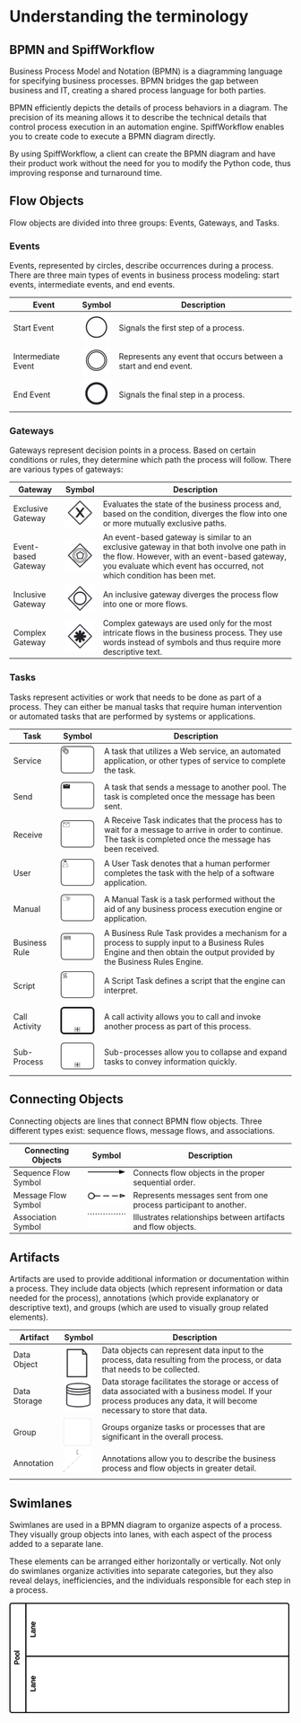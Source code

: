 # Understanding the terminology

## BPMN and SpiffWorkflow

Business Process Model and Notation (BPMN) is a diagramming language for specifying business processes.
BPMN bridges the gap between business and IT, creating a shared process language for both parties.

BPMN efficiently depicts the details of process behaviors in a diagram.
The precision of its meaning allows it to describe the technical details that control process execution in an automation engine.
SpiffWorkflow enables you to create code to execute a BPMN diagram directly.

By using SpiffWorkflow, a client can create the BPMN diagram and have their product work without the need for you to modify the Python code, thus improving response and turnaround time.

## Flow Objects

Flow objects are divided into three groups: Events, Gateways, and Tasks.

### Events

Events, represented by circles, describe occurrences during a process.
There are three main types of events in business process modeling: start events, intermediate events, and end events.

| **Event** | **Symbol**| **Description** |
|-----------|-----------|-----------------|
| Start Event  |![Untitled](images/Start.png)     | Signals the first step of a process.                                                                                |
| Intermediate Event | ![Untitled](images/Intermediate.png)          | Represents any event that occurs between a start and end event.                                                                                                |
| End Event   | ![Untitled](images/End.png)       | Signals the final step in a process.                                 |

### Gateways

Gateways represent decision points in a process.
Based on certain conditions or rules, they determine which path the process will follow.
There are various types of gateways:

| **Gateway**   | **Symbol**| **Description** |
|---------------|-----------|-----------------|
| Exclusive Gateway       |![Untitled](images/Exclusive.png)     | Evaluates the state of the business process and, based on the condition, diverges the flow into one or more mutually exclusive paths.                                                                                    |
| Event-based Gateway          | ![Untitled](images/Eventbased.png)          | An event-based gateway is similar to an exclusive gateway in that both involve one path in the flow. However, with an event-based gateway, you evaluate which event has occurred, not which condition has been met.                                                                                                 |
| Inclusive Gateway        | ![Untitled](images/Inclusive.png)        | An inclusive gateway diverges the process flow into one or more flows.                                                                          |
| Complex Gateway | ![Untitled](images/Complex.png) | Complex gateways are used only for the most intricate flows in the business process. They use words instead of symbols and thus require more descriptive text. |

### Tasks

Tasks represent activities or work that needs to be done as part of a process.
They can either be manual tasks that require human intervention or automated tasks that are performed by systems or applications.

| **Task**   | **Symbol**                                                | **Description**                                                                                                                                                                                    |
|---------------|------------------------------------------------------------------------------------------------|----------------------------------------------------------------------------------------------------------------------------------------------------------------------------------------------------|
| Service       | ![Untitled](images/Service_task.png)       | A task that utilizes a Web service, an automated application, or other types of service to complete the task.                                                                                          |
| Send          |![Untitled](images/Send.png)         | A task that sends a message to another pool. The task is completed once the message has been sent.                                                                                                   |
| Receive       | ![Untitled](images/Receive.png)     | A Receive Task indicates that the process has to wait for a message to arrive in order to continue. The task is completed once the message has been received.                                        |
| User          |  ![Untitled](images/User.png)       | A User Task denotes that a human performer completes the task with the help of a software application.                                                                                            |
| Manual        | ![Untitled](images/Manual.png)      | A Manual Task is a task performed without the aid of any business process execution engine or application.                                                                             |
| Business Rule |![Untitled](images/Businessrule.png)| A Business Rule Task provides a mechanism for a process to supply input to a Business Rules Engine and then obtain the output provided by the Business Rules Engine. |
| Script        | ![Untitled](images/Script.png)       | A Script Task defines a script that the engine can interpret.                                                                                   |
| Call Activity        | ![Untitled](images/Callactivity.png)        | A call activity allows you to call and invoke another process as part of this process.                                                                                   |
| Sub-Process        | ![Untitled](images/SubProcess.png)        | Sub-processes allow you to collapse and expand tasks to convey information quickly.                                                                                   |

## Connecting Objects

Connecting objects are lines that connect BPMN flow objects.
Three different types exist: sequence flows, message flows, and associations.

| **Connecting Objects**   | **Symbol**                                                | **Description**                                                                                                                                                                                    |
|---------------|------------------------------------------------------------------------------------------------|----------------------------------------------------------------------------------------------------------------------------------------------------------------------------------------------------|
| Sequence Flow Symbol       | ![Untitled](images/BPMN_sequence_flow-80x31.png)       | Connects flow objects in the proper sequential order.                                                                                        |
| Message Flow Symbol          |![Untitled](images/BPMN_message_flow-80x30.png)         | Represents messages sent from one process participant to another.                                                                                           |
| Association Symbol       | ![Untitled](images/BPMN_association-80x31.png)     | Illustrates relationships between artifacts and flow objects.                                          |

## Artifacts

Artifacts are used to provide additional information or documentation within a process.
They include data objects (which represent information or data needed for the process), annotations (which provide explanatory or descriptive text), and groups (which are used to visually group related elements).

| **Artifact**   | **Symbol**                                                | **Description**                                                                                                                                                                                    |
|---------------|------------------------------------------------------------------------------------------------|----------------------------------------------------------------------------------------------------------------------------------------------------------------------------------------------------|
| Data Object       |<div style="height:50px;width:50px"> ![Untitled](images/Data_Object.png)       | Data objects can represent data input to the process, data resulting from the process, or data that needs to be collected.                                                                                         |
| Data Storage          |![Untitled](images/Data_Storage.png)         | Data storage facilitates the storage or access of data associated with a business model. If your process produces any data, it will become necessary to store that data.                                                                                           |
| Group       | <div style="height:50px;width:50px"> ![Untitled](images/Group.png)     | Groups organize tasks or processes that are significant in the overall process.                                          |
| Annotation          | <div style="height:50px;width:50px"> ![Untitled](images/Annotation.png)       | Annotations allow you to describe the business process and flow objects in greater detail.                                                                                            |

## Swimlanes

Swimlanes are used in a BPMN diagram to organize aspects of a process.
They visually group objects into lanes, with each aspect of the process added to a separate lane.

These elements can be arranged either horizontally or vertically.
Not only do swimlanes organize activities into separate categories, but they also reveal delays, inefficiencies, and the individuals responsible for each step in a process.

![Untitled](images/BPMN_swimlane-500x197.png)

```{tags} reference, building_diagrams
```
